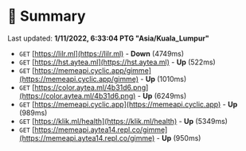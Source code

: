 # 📖 Summary
Last updated: **1/11/2022, 6:33:04 PTG "Asia/Kuala_Lumpur"**

- `GET` [https://lilr.ml](https://lilr.ml) - **Down** (4749ms)
- `GET` [https://hst.aytea.ml](https://hst.aytea.ml) - **Up** (522ms)
- `GET` [https://memeapi.cyclic.app/gimme](https://memeapi.cyclic.app/gimme) - **Up** (1010ms)
- `GET` [https://color.aytea.ml/4b31d6.png](https://color.aytea.ml/4b31d6.png) - **Up** (6249ms)
- `GET` [https://memeapi.cyclic.app](https://memeapi.cyclic.app) - **Up** (989ms)
- `GET` [https://klik.ml/health](https://klik.ml/health) - **Up** (5349ms)
- `GET` [https://memeapi.aytea14.repl.co/gimme](https://memeapi.aytea14.repl.co/gimme) - **Up** (950ms)
